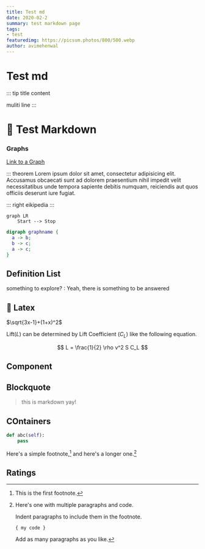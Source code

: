 ```yaml
---
title: Test md
date: 2020-02-2
summary: test markdown page
tags:
- test
featuredimg: https://picsum.photos/800/500.webp
author: avimehenwal
---
```


# Test md

::: tip title
content

muliti line
:::

# :star2: Test Markdown


### Graphs

[Link to a Graph](../assets/dot/example.dot "dot:")

::: theorem
Lorem ipsum dolor sit amet, consectetur adipisicing elit. Accusamus obcaecati sunt ad dolorem praesentium nihil impedit velit necessitatibus unde tempora sapiente debitis numquam, reiciendis aut quos officiis deserunt iure fugiat.

::: right
eikipedia
:::


```mermaid
graph LR
    Start --> Stop
```


```dot
digraph graphname {
  a -> b;
  b -> c;
  a -> c;
}
```

## Definition List

something to explore?
:   Yeah, there is something to be answered


## :100: Latex

$\sqrt{3x-1}+(1+x)^2$

Lift($L$) can be determined by Lift Coefficient ($C_L$) like the following equation.

$$
L = \frac{1}{2} \rho v^2 S C_L
$$

## Component

<Box>
  <template v-slot:header>
    W3<br>CSS
  </template>
  <template v-slot:body>
    <h2>Modern Responsive CSS</h2>
    <p>Equality for all browsers: Chrome. Firefox Edge. IE. Safari. Opera.</p>
    <p>Equality for all devices: Desktop. Laptop. Tablet. Mobile.</p>
    <p>Standard CSS only (No jQuery or JavaScript library).</p>
  </template>
</Box>

## Blockquote

> this is markdown yay!

## COntainers


```py
def abc(self):
    pass
```

Here's a simple footnote,[^1] and here's a longer one.[^bignote]

[^1]: This is the first footnote.

[^bignote]: Here's one with multiple paragraphs and code.

    Indent paragraphs to include them in the footnote.

    `{ my code }`

    Add as many paragraphs as you like.

## Ratings

<Rating :values="['10', '10', '20', '30', '100']" />
